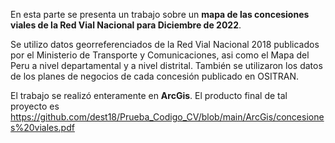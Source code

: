 En esta parte se presenta un trabajo sobre un **mapa de las concesiones viales de la Red Vial Nacional para Diciembre de 2022**.

Se utilizo datos georreferenciados de la Red Vial Nacional 2018 publicados por el Ministerio de Transporte y Comunicaciones, asi como el Mapa del Peru a nivel departamental y a nivel distrital. También se utilizaron los datos de los planes de negocios de cada concesión publicado en OSITRAN.

El trabajo se realizó enteramente en **ArcGis**.
El producto final de tal proyecto es https://github.com/dest18/Prueba_Codigo_CV/blob/main/ArcGis/concesiones%20viales.pdf
